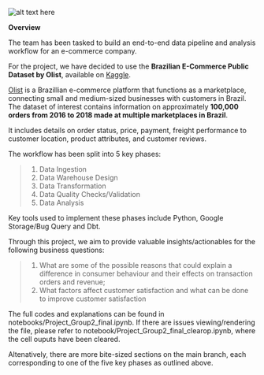 ![alt text here](https://miro.medium.com/v2/resize:fit:1400/1*1k72mg1_CZvLptX77zzKTg.png)

**Overview**

The team has been tasked to build an end-to-end data pipeline and analysis workflow for an e-commerce company. 

For the project, we have decided to use the **Brazilian E-Commerce Public Dataset by Olist**, available on [Kaggle](https://www.kaggle.com/datasets/olistbr/brazilian-ecommerce).

[Olist](https://www.olist.com/) is a Brazillian e-commerce platform that functions as a marketplace, connecting small and medium-sized businesses with customers in Brazil. The dataset of interest contains information on approximately **100,000 orders from 2016 to 2018 made at multiple marketplaces in Brazil**. 

It includes details on order status, price, payment, freight performance to customer location, product attributes, and customer reviews.

The workflow has been split into 5 key phases:

> 1. Data Ingestion
> 2. Data Warehouse Design
> 3. Data Transformation
> 4. Data Quality Checks/Validation
> 5. Data Analysis

Key tools used to implement these phases include Python, Google Storage/Bug Query and Dbt.

Through this project, we aim to provide valuable insights/actionables for the following business questions:

> 1. What are some of the possible reasons that could explain a difference in consumer behaviour and their effects on transaction orders and revenue;
> 2. What factors affect customer satisfaction and what can be done to improve customer satisfaction
>
The full codes and explanations can be found in notebooks/Project_Group2_final.ipynb. If there are issues viewing/rendering the file, please refer to notebook/Project_Group2_final_clearop.ipynb, where the cell ouputs have been cleared.

Altenatively, there are more bite-sized sections on the main branch, each corresponding to one of the five key phases as outlined above.
